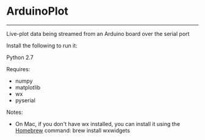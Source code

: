 # ArduinoPlot
--------------------

Live-plot data being streamed from an Arduino board over the serial port

Install the following to run it:

Python 2.7

Requires:
- numpy
- matplotlib
- wx
- pyserial


Notes:
- On Mac, if you don't have wx installed, you can install it using the [Homebrew](http://brew.sh/) command:
    brew install wxwidgets
